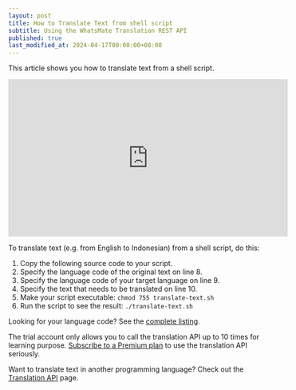 ```yaml
---
layout: post
title: How to Translate Text from shell script
subtitle: Using the WhatsMate Translation REST API
published: true
last_modified_at: 2024-04-17T00:00:00+08:00
---
```


This article shows you how to translate text from a shell script.


<iframe width="560" height="315" src="https://www.youtube.com/embed/qeOQBpYSszA?rel=0&cc_load_policy=1" frameborder="0" allowfullscreen></iframe>


To translate text (e.g. from English to Indonesian) from a shell script, do this:

1. Copy the following source code to your script.  <script src="https://gist.github.com/whatsmate/0199d2796aadff6ff8631163c1b3efcd.js"></script>
2. Specify the language code of the original text on line 8.
3. Specify the language code of your target language on line 9.
4. Specify the text that needs to be translated on line 10.
5. Make your script executable: `chmod 755 translate-text.sh`
6. Run the script to see the result: `./translate-text.sh`


Looking for your language code? See the <a target="_blank" href="http://api.whatsmate.net/v1/translation/supported-codes">complete listing</a>.


The trial account only allows you to call the translation API up to 10 times for learning purpose. [Subscribe to a Premium plan](https://www.whatsmate.net/translation-subscribe.html) to use the translation API seriously.


Want to translate text in another programming language? Check out the [Translation API](https://www.whatsmate.net/translation-api.html) page.


<br>
<script async src="//pagead2.googlesyndication.com/pagead/js/adsbygoogle.js"></script>
<ins class="adsbygoogle"
     style="display:inline-block;width:728px;height:90px"
     data-ad-client="ca-pub-7383487179928477"
     data-ad-slot="6959057004"></ins>
<script>
(adsbygoogle = window.adsbygoogle || []).push({});
</script>
<br>

